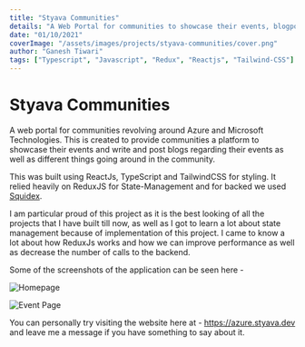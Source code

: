 ```yaml
---
title: "Styava Communities"
details: "A Web Portal for communities to showcase their events, blogposts and create a inclusive developer ecosystem"
date: "01/10/2021"
coverImage: "/assets/images/projects/styava-communities/cover.png"
author: "Ganesh Tiwari"
tags: ["Typescript", "Javascript", "Redux", "Reactjs", "Tailwind-CSS"]
---
```


# Styava Communities

A web portal for communities revolving around Azure and Microsoft
Technologies. This is created to provide communities a platform to showcase
their events and write and post blogs regarding their events as well as
different things going around in the community.

This was built using ReactJs, TypeScript and TailwindCSS for styling. It
relied heavily on ReduxJS for State-Management and for backed we used
[Squidex](https://squidex.io/).

I am particular proud of this project as it is the best looking of all the
projects that I have built till now, as well as I got to learn a lot about
state management because of implementation of this project. I came to know a
lot about how ReduxJs works and how we can improve performance as well as
decrease the number of calls to the backend.

Some of the screenshots of the application can be seen here -

![Homepage](/assets/images/projects/styava-communities/homepage.webp "Homepage of Azure Communities")

![Event Page](/assets/images/projects/styava-communities/eventpage.webp "Event Page of Azure Communities")

You can personally try visiting the website here at - https://azure.styava.dev 
and leave me a message if you have something to say about it.
